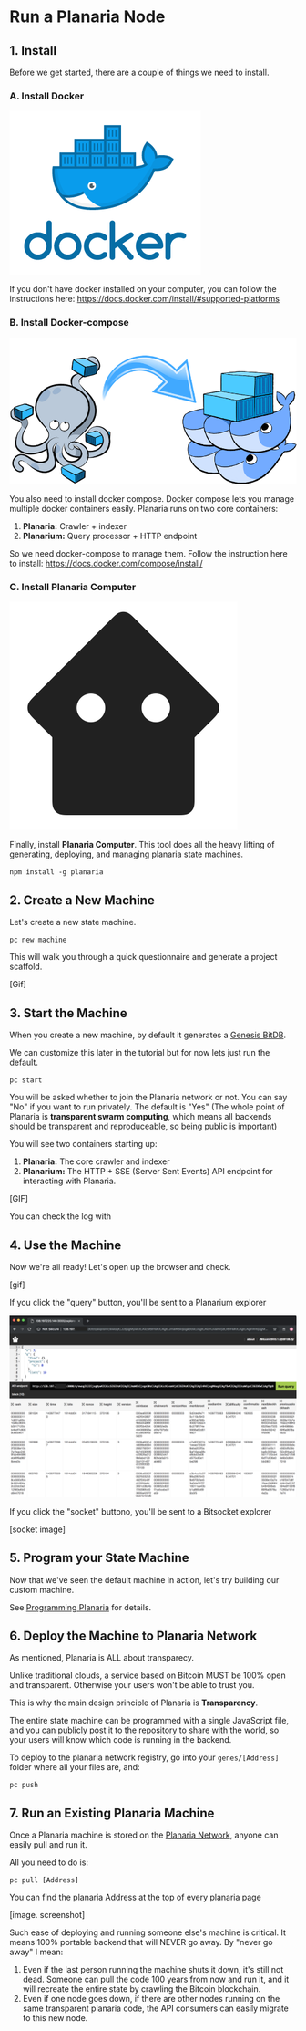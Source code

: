 # Run a Planaria Node

## 1. Install

Before we get started, there are a couple of things we need to install.

### A. Install Docker

<div class='center'>
<img class='fixed-height' src='docker.png'>
</div>

If you don't have docker installed on your computer, you can follow the instructions here:  https://docs.docker.com/install/#supported-platforms

### B. Install Docker-compose

<div class='center'>
<img class='fixed-height' src='docker-compose.png'>
</div>

You also need to install docker compose. Docker compose lets you manage multiple docker containers easily. Planaria runs on two core containers:

1. **Planaria:** Crawler + indexer
2. **Planarium:** Query processor + HTTP endpoint

So we need docker-compose to manage them. Follow the instruction here to install: https://docs.docker.com/compose/install/

### C. Install Planaria Computer

<div class='center'>
<img class='fixed-height' src='icon.png'>
</div>

Finally, install **Planaria Computer**. This tool does all the heavy lifting of generating, deploying, and managing planaria state machines.

```
npm install -g planaria
```

## 2. Create a New Machine

Let's create a new state machine.

```
pc new machine
```

This will walk you through a quick questionnaire and generate a project scaffold.

[Gif]


## 3. Start the Machine

When you create a new machine, by default it generates a [Genesis BitDB](https://medium.com/@_unwriter/genesis-a25b121e0575).

We can customize this later in the tutorial but for now lets just run the default.

```
pc start
```

You will be asked whether to join the Planaria network or not. You can say "No" if you want to run privately. The default is "Yes" (The whole point of Planaria is **transparent swarm computing**, which means all backends should be transparent and reproduceable, so being public is important)

You will see two containers starting up:

1. **Planaria:** The core crawler and indexer
2. **Planarium:** The HTTP + SSE (Server Sent Events) API endpoint for interacting with Planaria.

[GIF]

You can check the log with

## 4. Use the Machine

Now we're all ready! Let's open up the browser and check.

[gif]

If you click the "query" button, you'll be sent to a Planarium explorer

![planarium](planarium.png)

If you click the "socket" buttono, you'll be sent to a Bitsocket explorer

[socket image]

## 5. Program your State Machine

Now that we've seen the default machine in action, let's try building our custom machine.

See [Programming Planaria]() for details.

## 6. Deploy the Machine to Planaria Network

As mentioned, Planaria is ALL about transparecy.

Unlike traditional clouds, a service based on Bitcoin MUST be 100% open and transparent. Otherwise your users won't be able to trust you.

This is why the main design principle of Planaria is **Transparency**.

The entire state machine can be programmed with a single JavaScript file, and you can publicly post it to the repository to share with the world, so your users will know which code is running in the backend.

To deploy to the planaria network registry, go into your `genes/[Address]` folder where all your files are, and:

```
pc push
```

## 7. Run an Existing Planaria Machine

Once a Planaria machine is stored on the [Planaria Network](https://planaria.network/), anyone can easily pull and run it.

All you need to do is:

```
pc pull [Address]
```

You can find the planaria Address at the top of every planaria page

[image. screenshot]

Such ease of deploying and running someone else's machine is critical. It means 100% portable backend that will NEVER go away. By "never go away" I mean:

1. Even if the last person running the machine shuts it down, it's still not dead. Someone can pull the code 100 years from now and run it, and it will recreate the entire state by crawling the Bitcoin blockchain.
2. Even if one node goes down, if there are other nodes running on the same transparent planaria code, the API consumers can easily migrate to this new node.
